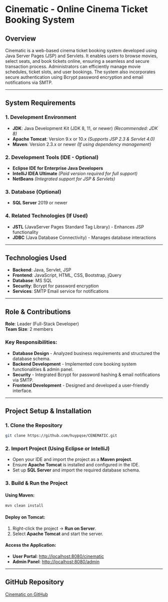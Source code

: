 #  Cinematic - Online Cinema Ticket Booking System

##  Overview
Cinematic is a web-based cinema ticket booking system developed using Java Server Pages (JSP) and Servlets. It enables users to browse movies, select seats, and book tickets online, ensuring a seamless and secure transaction process. Administrators can efficiently manage movie schedules, ticket slots, and user bookings. The system also incorporates secure authentication using Bcrypt password encryption and email notifications via SMTP.

---

##  System Requirements

### 1️. Development Environment
- **JDK**: Java Development Kit (JDK 8, 11, or newer) _(Recommended: JDK 8)_
- **Apache Tomcat**: Version 9.x or 10.x _(Supports JSP 2.3 & Servlet 4.0)_
- **Maven**: Version 2.3.x or newer _(If using dependency management)_

### 2️. Development Tools (IDE - Optional)
- **Eclipse IDE for Enterprise Java Developers**
- **IntelliJ IDEA Ultimate** _(Paid version required for full support)_
- **NetBeans** _(Integrated support for JSP & Servlets)_

### 3️. Database (Optional)
- **SQL Server** 2019 or newer

### 4️. Related Technologies (If Used)
- **JSTL** (JavaServer Pages Standard Tag Library) - Enhances JSP functionality
- **JDBC** (Java Database Connectivity) - Manages database interactions

---

##  Technologies Used
- **Backend**: Java, Servlet, JSP
- **Frontend**: JavaScript, HTML, CSS, Bootstrap, jQuery
- **Database**: MS SQL
- **Security**: Bcrypt for password encryption
- **Services**: SMTP Email service for notifications

---

##  Role & Contributions
**Role**: Leader (Full-Stack Developer)  
**Team Size**: 2 members  

###  Key Responsibilities:
- **Database Design** - Analyzed business requirements and structured the database schema.  
- **Backend Development** - Implemented core booking system functionalities & admin panel.  
- **Security** - Integrated Bcrypt for password hashing & email notifications via SMTP.  
- **Frontend Development** - Designed and developed a user-friendly interface.  

---

##  Project Setup & Installation

### 1️. Clone the Repository
```sh
git clone https://github.com/huypqse/CENEMATIC.git
```

### 2️. Import Project (Using Eclipse or IntelliJ)
- Open your IDE and import the project as a **Maven project**.
- Ensure **Apache Tomcat** is installed and configured in the IDE.
- Set up **SQL Server** and import the required database schema.

### 3️. Build & Run the Project
#### Using Maven:
```sh
mvn clean install
```
#### Deploy on Tomcat:
1. Right-click the project → **Run on Server**.
2. Select **Apache Tomcat** and start the server.

#### Access the Application:
- **User Portal**: [http://localhost:8080/cinematic](http://localhost:8080/cinematic)
- **Admin Panel**: [http://localhost:8080/admin](http://localhost:8080/admin)

---

##  GitHub Repository
 [Cinematic on GitHub](https://github.com/sonnamnguyen/cinema-house-cinema-web-project)
